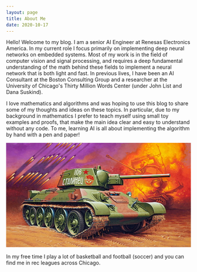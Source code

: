 ```yaml
---
layout: page
title: About Me
date: 2020-10-17
---
```


Hello! Welcome to my blog. I am a senior AI Engineer at Renesas Electronics America. In my current role I focus primarily on implementing deep neural networks on embedded systems. Most of my work is in the field of computer vision and signal processing, and requires a deep fundamental understanding of the math behind these fields to implement a neural network that is both light and fast. In previous lives, I have been an AI Consultant at the Boston Consulting Group and a researcher at the University of Chicago's Thirty Million Words Center (under John List and Dana Suskind).

I love mathematics and algorithms and was hoping to use this blog to share some of my thoughts and ideas on these topics. In particular, due to my background in mathematics I prefer to teach myself using small toy examples and proofs, that make the main idea clear and easy to understand without any code. To me, learning AI is all about implementing the algorithm by hand with a pen and paper!

![In A Tiny Cabin, Indiana](index/t34.jpg)

In my free time I play a lot of basketball and football (soccer) and you can find me in rec leagues across Chicago.

